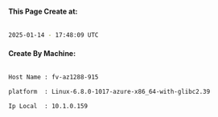 
   
#### This Page Create at:

```bash

2025-01-14 - 17:48:09 UTC

```

#### Create By Machine:

```bash

Host Name : fv-az1288-915

platform  : Linux-6.8.0-1017-azure-x86_64-with-glibc2.39

Ip Local  : 10.1.0.159

```

